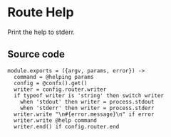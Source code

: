 
# Route Help

Print the help to stderr.

## Source code

    module.exports = ({argv, params, error}) ->
      command = @helping params
      config = @confx().get()
      writer = config.router.writer
      if typeof writer is 'string' then switch writer
        when 'stdout' then writer = process.stdout
        when 'stderr' then writer = process.stderr
      writer.write "\n#{error.message}\n" if error
      writer.write @help command
      writer.end() if config.router.end
